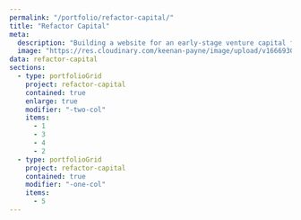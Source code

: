 ```yaml
---
permalink: "/portfolio/refactor-capital/"
title: "Refactor Capital"
meta:
  description: "Building a website for an early-stage venture capital firm investing in companies that save lives and our planet."
  image: "https://res.cloudinary.com/keenan-payne/image/upload/v1666930080/portfolio/refactorcapital/cover_azg7re.png"
data: refactor-capital
sections:
  - type: portfolioGrid
    project: refactor-capital
    contained: true
    enlarge: true
    modifier: "-two-col"
    items:
      - 1
      - 3
      - 4
      - 2
  - type: portfolioGrid
    project: refactor-capital
    contained: true
    modifier: "-one-col"
    items:
      - 5
---
```

